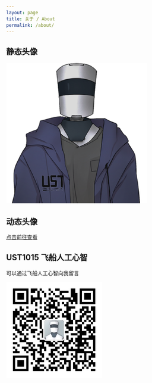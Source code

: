 ```yaml
---
layout: page
title: 关于 / About
permalink: /about/
---
```


## 静态头像

![avatar-large](/assets/avatar-large.png)

## 动态头像

[点击前往查看](/remote-avatar)

## UST1015 飞船人工心智

可以通过飞船人工心智向我留言

![qrcode](/assets/qrcode_for_gh_606a4d298963_258.jpg)
